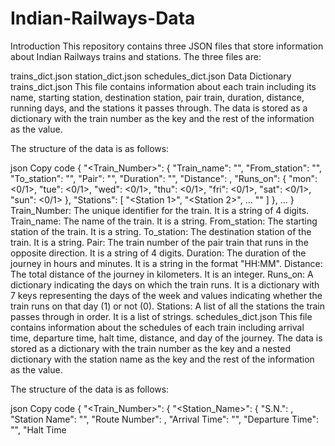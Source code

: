 # Indian-Railways-Data

Introduction
This repository contains three JSON files that store information about Indian Railways trains and stations. The three files are:

trains_dict.json
station_dict.json
schedules_dict.json
Data Dictionary
trains_dict.json
This file contains information about each train including its name, starting station, destination station, pair train, duration, distance, running days, and the stations it passes through. The data is stored as a dictionary with the train number as the key and the rest of the information as the value.

The structure of the data is as follows:

json
Copy code
{
    "<Train_Number>": {
        "Train_name": "<Train Name>",
        "From_station": "<Starting Station>",
        "To_station": "<Destination Station>",
        "Pair": "<Pair Train Number>",
        "Duration": "<Duration of the journey>",
        "Distance": <Total Distance>,
        "Runs_on": {
            "mon": <0/1>,
            "tue": <0/1>,
            "wed": <0/1>,
            "thu": <0/1>,
            "fri": <0/1>,
            "sat": <0/1>,
            "sun": <0/1>
        },
        "Stations": [
            "<Station 1>",
            "<Station 2>",
            ...
            "<Station n>"
        ]
    },
    ...
}
Train_Number: The unique identifier for the train. It is a string of 4 digits.
Train_name: The name of the train. It is a string.
From_station: The starting station of the train. It is a string.
To_station: The destination station of the train. It is a string.
Pair: The train number of the pair train that runs in the opposite direction. It is a string of 4 digits.
Duration: The duration of the journey in hours and minutes. It is a string in the format "HH:MM".
Distance: The total distance of the journey in kilometers. It is an integer.
Runs_on: A dictionary indicating the days on which the train runs. It is a dictionary with 7 keys representing the days of the week and values indicating whether the train runs on that day (1) or not (0).
Stations: A list of all the stations the train passes through in order. It is a list of strings.
schedules_dict.json
This file contains information about the schedules of each train including arrival time, departure time, halt time, distance, and day of the journey. The data is stored as a dictionary with the train number as the key and a nested dictionary with the station name as the key and the rest of the information as the value.

The structure of the data is as follows:

json
Copy code
{
    "<Train_Number>": {
        "<Station_Name>": {
            "S.N.": <Serial Number>,
            "Station Name": "<Station Name>",
            "Route Number": <Route Number>,
            "Arrival Time": "<Arrival Time>",
            "Departure Time": "<Departure Time>",
            "Halt Time
